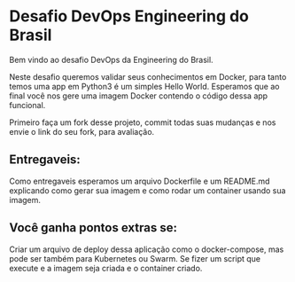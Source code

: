 # Desafio DevOps Engineering do Brasil

Bem vindo ao desafio DevOps da Engineering do Brasil.

Neste desafio queremos validar seus conhecimentos em Docker, para tanto temos uma app em Python3 é um simples Hello World.
Esperamos que ao final você nos gere uma imagem Docker contendo o código dessa app funcional.

Primeiro faça um fork desse projeto, commit todas suas mudanças e nos envie o link do seu fork, para avaliação.

## Entregaveis:
Como entregaveis esperamos um arquivo Dockerfile e um README.md explicando como gerar sua imagem e como rodar um container usando sua imagem.

## Você ganha pontos extras se:
Criar um arquivo de deploy dessa aplicação como o docker-compose, mas pode ser também para Kubernetes ou Swarm.
Se fizer um script que execute e a imagem seja criada e o container criado.
